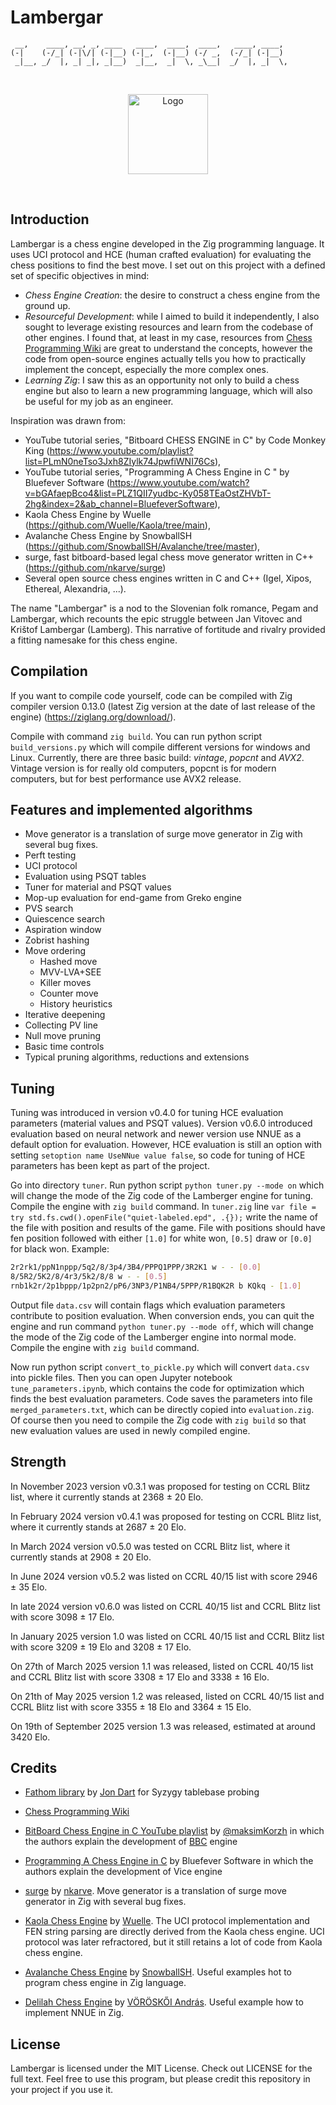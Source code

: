 # Lambergar

     __,    ____, __, _, ____   ____,  ____,  ____,   ____, ____, 
    (-|    (-/_| (-|\/| (-|__) (-|_,  (-|__) (-/ _,  (-/_| (-|__) 
     _|__, _/  |, _| _|, _|__)  _|__,  _|  \, _\__|  _/  |, _|  \,
     
<br/>
<p align="center">
<img src="DALL·E 2023-11-14 16.01.46 - two chess knights figures with knights sitting on them, fighting each other, pixel art.png" alt="Logo" width=128 height=128/>
</p>
<br/>

## Introduction

Lambergar is a chess engine developed in the Zig programming language. It uses UCI protocol and HCE (human crafted evaluation) for evaluating the chess positions to find the best move. I set out on this project with a defined set of specific objectives in mind:

- *Chess Engine Creation*: the desire to construct a chess engine from the ground up.
- *Resourceful Development*: while I aimed to build it independently, I also sought to leverage existing resources and learn from the codebase of other engines. I found that, at least in my case, resources from [Chess Programming Wiki](https://www.chessprogramming.org/) are great to understand the concepts, however the code from open-source engines actually tells you how to practically implement the concept, especially the more complex ones.
- *Learning Zig*: I saw this as an opportunity not only to build a chess engine but also to learn a new programming language, which will also be useful for my job as an engineer.

Inspiration was drawn from:

- YouTube tutorial series, "Bitboard CHESS ENGINE in C" by Code Monkey King (<https://www.youtube.com/playlist?list=PLmN0neTso3Jxh8ZIylk74JpwfiWNI76Cs>),
- YouTube tutorial series, "Programming A Chess Engine in C " by Bluefever Software (<https://www.youtube.com/watch?v=bGAfaepBco4&list=PLZ1QII7yudbc-Ky058TEaOstZHVbT-2hg&index=2&ab_channel=BluefeverSoftware>),
- Kaola Chess Engine by Wuelle (<https://github.com/Wuelle/Kaola/tree/main>),
- Avalanche Chess Engine by SnowballSH (<https://github.com/SnowballSH/Avalanche/tree/master>),
- surge, fast bitboard-based legal chess move generator written in C++ (<https://github.com/nkarve/surge>)
- Several open source chess engines written in C and C++ (Igel, Xipos, Ethereal, Alexandria, ...).

The name "Lambergar" is a nod to the Slovenian folk romance, Pegam and Lambergar, which recounts the epic struggle between Jan Vitovec and Krištof Lambergar (Lamberg). This narrative of fortitude and rivalry provided a fitting namesake for this chess engine.

## Compilation

If you want to compile code yourself, code can be compiled with Zig compiler version 0.13.0 (latest Zig version at the date of last release of the engine) (<https://ziglang.org/download/>).

Compile with command `zig build`. You can run python script `build_versions.py` which will compile different versions for windows and Linux. Currently, there are three basic build: *vintage*, *popcnt* and *AVX2*. Vintage version is for really old computers, popcnt is for modern computers, but for best performance use AVX2 release.

## Features and implemented algorithms

- Move generator is a translation of surge move generator in Zig with several bug fixes.
- Perft testing
- UCI protocol
- Evaluation using PSQT tables
- Tuner for material and PSQT values
- Mop-up evaluation for end-game from Greko engine
- PVS search
- Quiescence search
- Aspiration window
- Zobrist hashing
- Move ordering
  - Hashed move
  - MVV-LVA+SEE
  - Killer moves
  - Counter move
  - History heuristics
- Iterative deepening
- Collecting PV line
- Null move pruning
- Basic time controls
- Typical pruning algorithms, reductions and extensions

## Tuning

Tuning was introduced in version v0.4.0 for tuning HCE evaluation parameters (material values and PSQT values). Version v0.6.0 introduced evaluation based on neural network and newer version use NNUE as a default option for evaluation. However, HCE evaluation is still an option with setting `setoption name UseNNue value false`, so code for tuning of HCE parameters has been kept as part of the project. 

Go into directory `tuner`. Run python script `python tuner.py --mode on` which will change the mode of the Zig code of the Lamberger engine for tuning. Compile the engine with `zig build` command. In `tuner.zig` line `var file = try std.fs.cwd().openFile("quiet-labeled.epd", .{});` write the name of the file with position and results of the game. File with positions should have fen position followed with either `[1.0]` for white won, `[0.5]` draw or `[0.0]` for black won.
Example:

```bash
2r2rk1/ppN1nppp/5q2/8/3p4/3B4/PPPQ1PPP/3R2K1 w - - [0.0]
8/5R2/5K2/8/4r3/5k2/8/8 w - - [0.5]
rnb1k2r/2p1bppp/1p2pn2/pP6/3NP3/P1NB4/5PPP/R1BQK2R b KQkq - [1.0]
```

Output file `data.csv` will contain flags which evaluation parameters contribute to position evaluation. When conversion ends, you can quit the engine and run command `python tuner.py --mode off`, which will change the mode of the Zig code of the Lamberger engine into normal mode. Compile the engine with `zig build` command.

Now run python script `convert_to_pickle.py` which will convert `data.csv` into pickle files. Then you can open Jupyter notebook `tune_parameters.ipynb`, which contains the code for optimization which finds the best evaluation parameters. Code saves the parameters into file `merged_parameters.txt`, which can be directly copied into `evaluation.zig`. Of course then you need to compile the Zig code with `zig build` so that new evaluation values are used in newly compiled engine.

## Strength

In November 2023 version v0.3.1 was proposed for testing on CCRL Blitz list, where it currently stands at 2368 &plusmn; 20 Elo.

In February 2024 version v0.4.1 was proposed for testing on CCRL Blitz list, where it currently stands at 2687 &plusmn; 20 Elo.

In March 2024 version v0.5.0 was tested on CCRL Blitz list, where it currently stands at 2908 &plusmn; 20 Elo.

In June 2024 version v0.5.2 was listed on CCRL 40/15 list with score 2946 &plusmn; 35 Elo.

In late 2024 version v0.6.0 was listed on CCRL 40/15 list and CCRL Blitz list with score 3098 &plusmn; 17 Elo.

In January 2025 version 1.0 was listed on CCRL 40/15 list and CCRL Blitz list with score 3209 &plusmn; 19 Elo and 3208 &plusmn; 17 Elo.

On 27th of March 2025 version 1.1 was released, listed on CCRL 40/15 list and CCRL Blitz list with score 3308 &plusmn; 17 Elo and 3338 &plusmn; 16 Elo.

On 21th of May 2025 version 1.2 was released, listed on CCRL 40/15 list and CCRL Blitz list with score 3355 &plusmn; 18 Elo and 3364 &plusmn; 15 Elo.

On 19th of September 2025 version 1.3 was released, estimated at around 3420 Elo.


## Credits

- [Fathom library](https://github.com/jdart1/Fathom) by [Jon Dart](https://github.com/jdart1) for Syzygy tablebase probing
  
- [Chess Programming Wiki](https://www.chessprogramming.org/)

- [BitBoard Chess Engine in C YouTube playlist](https://www.youtube.com/playlist?list=PLmN0neTso3Jxh8ZIylk74JpwfiWNI76Cs) by [@maksimKorzh](https://github.com/maksimKorzh) in which the authors explain the development of [BBC](https://github.com/maksimKorzh/bbc) engine

- [Programming A Chess Engine in C](https://www.youtube.com/watch?v=bGAfaepBco4&list=PLZ1QII7yudbc-Ky058TEaOstZHVbT-2hg&index=2&ab_channel=BluefeverSoftware) by Bluefever Software in which the authors explain the development of Vice engine

- [surge](https://github.com/nkarve/surge) by [nkarve](https://github.com/nkarve). Move generator is a translation of surge move generator in Zig with several bug fixes.

- [Kaola Chess Engine](https://github.com/Wuelle/Kaola/tree/main) by [Wuelle](https://github.com/Wuelle). The UCI protocol implementation and FEN string parsing are directly derived from the Kaola chess engine. UCI protocol was later refractored, but it still retains a lot of code from Kaola chess engine.

- [Avalanche Chess Engine](https://github.com/SnowballSH/Avalanche/tree/master) by [SnowballSH](https://github.com/SnowballSH). Useful examples hot to program chess engine in Zig language.

- [Delilah Chess Engine](https://git.sr.ht/~voroskoi/delilah) by [VÖRÖSKŐI András](https://git.sr.ht/~voroskoi/). Useful example how to implement NNUE in Zig.

## License

Lambergar is licensed under the MIT License. Check out LICENSE for the full text. Feel free to use this program, but please credit this repository in your project if you use it.
